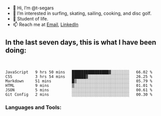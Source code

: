 
- 👋 Hi, I’m @t-segars
- 👀 I’m interested in surfing, skating, sailing, cooking, and disc golf.
- 🌱 Student of life.
- 📫 Reach me at [Email](t.segars@outlook.com), [LinkedIn](https://www.linkedin.com/in/tim-segars/)
## In the last seven days, this is what I have been doing:
<br />
<!--START_SECTION:waka-->

```text
JavaScript   9 hrs 50 mins   ████████████████▓░░░░░░░░   66.02 %
CSS          3 hrs 54 mins   ██████▓░░░░░░░░░░░░░░░░░░   26.25 %
Markdown     51 mins         █▒░░░░░░░░░░░░░░░░░░░░░░░   05.79 %
HTML         9 mins          ▒░░░░░░░░░░░░░░░░░░░░░░░░   01.01 %
JSON         5 mins          ░░░░░░░░░░░░░░░░░░░░░░░░░   00.61 %
Git Config   2 mins          ░░░░░░░░░░░░░░░░░░░░░░░░░   00.30 %
```

<!--END_SECTION:waka-->
### Languages and Tools:


